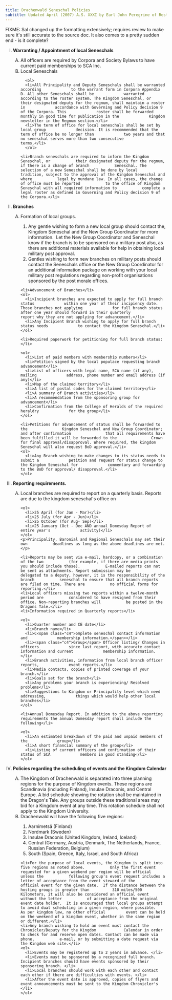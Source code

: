 ```yaml
---
title: Drachenwald Seneschal Policies
subtitle: Updated April (2007) A.S. XXXI by Earl John Peregrine of Restormel
--- 
```

<P>FIXME: Sal changed up the formatting extensively; requires review to make sure it's still accurate to the source doc.
It also comes to a pretty sudden end - is it complete?</p>

<ol type="I">
  <li><strong>Warranting / Appointment of local Seneschals</strong></li>
  <ol type="A">
    <li>All officers are required by Corpora and Society Bylaws to have           current paid memberships to SCA Inc.</li>
    <li>Local Seneschals</li>

      <ol>
      <li>All Principality and Deputy Seneschals shall be warranted according             to the warrant form in Corpora Appendix D. All other Seneschals shall be             warranted according to the roster system. The Kingdom Seneschal, or             their designated deputy for the regnum, shall maintain a roster in             accordance with Governing and Policy decision 9 of the Corpora. This             roster shall be forwarded monthly in good time for publication in the             Kingdom newsletter in the Regnum section.</li>
      <li>The term of office for local seneschals shall be set by local group             decision. It is recommended that the term of office be no longer than             two years and that no seneschal serves more than two consecutive             terms.</li>
      </ol>

    <li>Branch seneschals are required to inform the Kingdom Seneschal, or           their designated deputy for the regnum, if there is a change of branch           Seneschal. The selection of a new Seneschal shall be done by local           tradition, subject to the approval of the Kingdom Seneschal and where           legal by mundane law. In all cases, the change of office must be reported           to the office of Kingdom Seneschal with all required information to           complete a legal roster as defined in Governing and Policy decision 9 of           the Corpora.</li>
  </ol>

  <li><strong>Branches</strong></li>

  <ol type="A">
    <li>Formation of local groups.</li>
    <ol>
      <li>Any gentle wishing to form a new local group should contact the,             Kingdom Seneschal and the New Group Coordinator for more             information.&nbsp; Let the New Group Coordinator and Seneschal know if             the branch is to be sponsored on a military post also, as there are             additional materials available for help in obtaining local military post             approval.</li>
      <li>Gentles wishing to form new branches on military posts should             contact the Seneschals office or the New Group Coordinator for an             additional information package on working with your local military post             regulations regarding non-profit organisations sponsored by the post             morale offices.</li>
    </ol>

    <li>Advancement of Branches</li>
    <ol>
      <li>Incipient branches are expected to apply for full branch status             within one year of their incipiency date. Those branches not applying             for full branch status after one year should forward in their quarterly             report why they are not applying for advancement.</li>
      <li>Any Incipient Branch wishing to apply for full branch status needs             to contact the Kingdom Seneschal.</li>
    </ol>

    <li>Required paperwork for petitioning for full branch status:</li>

    <ol>
      <li>List of paid members with membership numbers</li>
      <li>Petition signed by the local populace requesting branch             advancement</li>
      <li>List of officers with legal name, SCA name (if any), mailing             address, phone number and email address (if any)</li>
      <li>Map of the claimed territory</li>
      <li>A list of postal codes for the claimed territory</li>
      <li>A summary of Branch activities</li>
      <li>A recommendation from the sponsoring group for advancement</li>
      <li>Confirmation from the College of Heralds of the required heraldry             for the group</li>
    </ol>

    <li>Petitions for advancement of status shall be forwarded to the               Kingdom Seneschal and New Group Coordinator; and after confirmation               that all requirements have been fulfilled it will be forwarded to the               Crown for final approval/disapproval. Where required, the kingdom               Seneschal will also request BoD approval.</li>
    <ol>
      <li>Any Branch wishing to make changes to its status needs to submit a             petition and request for status change to the Kingdom Seneschal for             commentary and forwarding to the BoD for approval/ disapproval.</li>
    </ol>
  </ol>

  <li><strong>Reporting requirements.</strong></li>

  <ol type="A">
    <li>Local branches are required to report on a quarterly basis. Reports           are due to the kingdom seneschal's office on</li>

    <ol>
      <li>25 April (for Jan - Mar)</li>
      <li>25 July (for Apr - Jun)</li>
      <li>25 October (for Aug- Sep)</li>
      <li>25 January (Oct - Dec AND annual Domesday Report of entire year's             activity)</li>
    </ol>
    <p>Principality, Baronial and Regional Seneschals may set their own           deadlines as long as the above deadlines are met.</p>

    <li>Reports may be sent via e-mail, hardcopy, or a combination of the two           (for example, if there are media prints you should include those).           E-mailed reports can not be sent as attachments. Report submission may be           delegated to a deputy, however, it is the responsibility of the branch           seneschal to ensure that all branch reports are filed on time. There are           no official forms for reporting.</li>
    <li>Local officers missing two reports within a twelve-month period are           considered to have resigned from their office. Non-reporting branches will           be posted in the Dragons Tale.</li>
    <li>Information required in Quarterly reports</li>

    <ol>
      <li>Quarter number and CE date</li>
      <li>Branch name</li>
      <li>C<span class="c4">omplete seneschal contact information and             membership information.</span></li>
      <li><span class="c4">Group</span> Officer listing/ Changes in officers             since last report, with accurate contact information and current             membership information.</li>
      <li>Branch activities, information from local branch officer reports,             event reports.</li>
      <li>Media contacts, copies of printed coverage of your branch.</li>
      <li>Goals set for the branch</li>
      <li>Any problems your branch is experiencing/ Resolved problems</li>
      <li>Suggestions to Kingdom or Principality level which need addressing,             things which would help other local branches</li>
    </ol>

    <li>Annual Domesday Report. In addition to the above reporting           requirements the annual Domesday report shall include the following</li>

    <ol>
      <li>An estimated breakdown of the paid and unpaid members of the             group</li>
      <li>A short financial summary of the group</li>
      <li>Listing of current officers and confirmation of their status of SCA             members in good standing</li>
    </ol>
  </ol>

  <li><strong>Policies regarding the           scheduling of events and the Kingdom Calendar<a name="calendar"></a></strong></li>

  <ol type="A">
    <li>The Kingdom of Drachenwald is separated into three planning regions for the purpose of Kingdom events.  		  These regions are Scandinavia (including Finland), Insulae Draconis, and Central Europe.  		  A bid schedule showing the rotation shall be maintained in the Dragon's Tale.  		  Any groups outside these traditional areas may bid for a Kingdom event at any time.  		  This rotation schedule shall not apply to the Kingdom University.</li>
    <li>Drachenwald will have the following five regions:</li> 
    <ol>
      <li>Aarnimetsä (Finland)</li>
      <li>Nordmark (Sweden)</li>
      <li>Insulae Draconis (United Kingdom, Ireland, Iceland)</li>
      <li>Central (Germany, Austria, Denmark, The Netherlands, France, Russian Federation, Belgium)</li>
      <li>South (Spain, Greece, Italy, Israel, and South Africa)</li>
    </ol>

    <li>For the purpose of local events, the Kingdom is split into five regions as noted above.  		  Only the first event requested for a given weekend per region will be official unless the  		  following group's event request includes a letter of acceptance from the event steward of the  		  official event for the given date.  If the distance between the hosting groups is greater than  		  310 miles/500 Kilometers, it will also be considered an official event without the letter  		  of acceptance from the original event date holder.  It is encouraged that local groups attempt  		  to avoid dual scheduling in a given region, where possible.   As per kingdom law, no other official  		  event can be held on the weekend of a kingdom event, whether in the same region or different.</li>
    <li>Any branch wishing to hold an event must contact the Chronicler/Deputy for the Kingdom  		  Calendar in order to check for and reserve open dates. Contact can be made via phone,  		  e-mail, or by submitting a date request via the Kingdom web site.</li>
    <ol>
      <li>Events may be registered up to 2 years in advance. </li>
      <li>Events must be sponsored by a recognized full branch. Incipient branches should have events sponsored by their sponsoring branch. </li>
      <li>Local branches should work with each other and contact each other if there are difficulties with events. </li>
      <li>After the event date is approved, copies of flyers and event announcements must be sent to the Kingdom Chronicler's </li>
    </ol>
  </ol>
</ol>